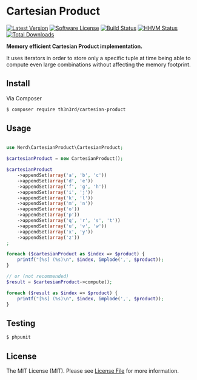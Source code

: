 # Cartesian Product

[![Latest Version](https://img.shields.io/github/release/th3n3rd/cartesian-product.svg?style=flat-square)](https://github.com/th3n3rd/cartesian-product/releases)
[![Software License](https://img.shields.io/badge/license-MIT-brightgreen.svg?style=flat-square)](LICENSE)
[![Build Status](https://img.shields.io/travis/th3n3rd/cartesian-product.svg?style=flat-square)](https://travis-ci.org/th3n3rd/cartesian-product)
[![HHVM Status](https://img.shields.io/hhvm/th3n3rd/cartesian-product.svg?style=flat-square)](http://hhvm.h4cc.de/package/th3n3rd/cartesian-product)
[![Total Downloads](https://img.shields.io/packagist/dt/th3n3rd/cartesian-product.svg?style=flat-square)](https://packagist.org/packages/th3n3rd/cartesian-product)

**Memory efficient Cartesian Product implementation.**

It uses iterators in order to store only a specific tuple at time being able to compute even large combinations
without affecting the memory footprint.

## Install

Via Composer

``` bash
$ composer require th3n3rd/cartesian-product
```

## Usage

```php

use Nerd\CartesianProduct\CartesianProduct;

$cartesianProduct = new CartesianProduct();

$cartesianProduct
    ->appendSet(array('a', 'b', 'c'))
    ->appendSet(array('d', 'e'))
    ->appendSet(array('f', 'g', 'h'))
    ->appendSet(array('i', 'j'))
    ->appendSet(array('k', 'l'))
    ->appendSet(array('m', 'n'))
    ->appendSet(array('o'))
    ->appendSet(array('p'))
    ->appendSet(array('q', 'r', 's', 't'))
    ->appendSet(array('u', 'v', 'w'))
    ->appendSet(array('x', 'y'))
    ->appendSet(array('z'))
;

foreach ($cartesianProduct as $index => $product) {
    printf("[%s] (%s)\n", $index, implode(',', $product));
}

// or (not recommended)
$result = $cartesianProduct->compute();

foreach ($result as $index => $product) {
    printf("[%s] (%s)\n", $index, implode(',', $product));
}
```


## Testing

``` bash
$ phpunit
```

## License

The MIT License (MIT). Please see [License File](LICENSE) for more information.
